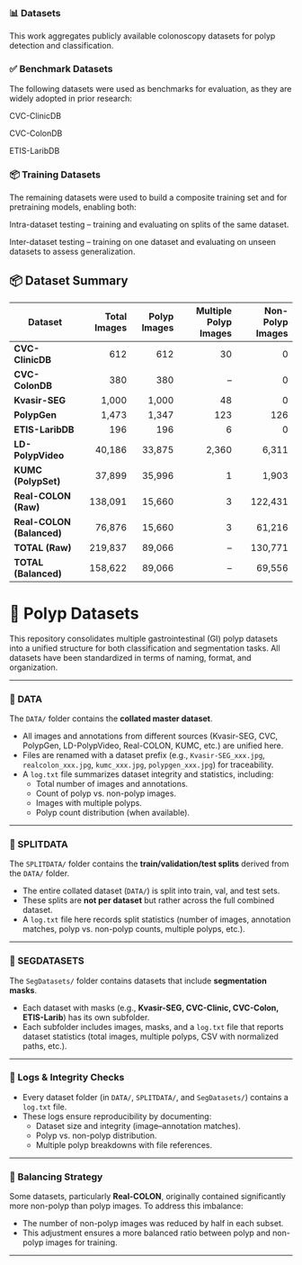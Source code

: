 ### 📊 Datasets

This work aggregates publicly available colonoscopy datasets for polyp detection and classification.

### ✅ Benchmark Datasets

The following datasets were used as benchmarks for evaluation, as they are widely adopted in prior research:

CVC-ClinicDB

CVC-ColonDB

ETIS-LaribDB

### 📦 Training Datasets

The remaining datasets were used to build a composite training set and for pretraining models, enabling both:

Intra-dataset testing – training and evaluating on splits of the same dataset.

Inter-dataset testing – training on one dataset and evaluating on unseen datasets to assess generalization.

## 📦 Dataset Summary  

| Dataset              | Total Images | Polyp Images | Multiple Polyp Images | Non-Polyp Images |
|----------------------|-------------:|-------------:|----------------------:|-----------------:|
| **CVC-ClinicDB**     | 612          | 612          | 30                    | 0                |
| **CVC-ColonDB**      | 380          | 380          | –                     | 0                |
| **Kvasir-SEG**       | 1,000        | 1,000        | 48                    | 0                |
| **PolypGen**         | 1,473        | 1,347        | 123                   | 126              |
| **ETIS-LaribDB**     | 196          | 196          | 6                     | 0                |
| **LD-PolypVideo**    | 40,186       | 33,875       | 2,360                 | 6,311            |
| **KUMC (PolypSet)**  | 37,899       | 35,996       | 1                     | 1,903            |
| **Real-COLON (Raw)** | 138,091      | 15,660       | 3                     | 122,431          |
| **Real-COLON (Balanced)** | 76,876  | 15,660       | 3                     | 61,216           |
| **TOTAL (Raw)**      | 219,837      | 89,066       | –                     | 130,771          |
| **TOTAL (Balanced)** | 158,622      | 89,066       | –                     | 69,556           |


# 📂 Polyp Datasets  

This repository consolidates multiple gastrointestinal (GI) polyp datasets into a unified structure for both classification and segmentation tasks. All datasets have been standardized in terms of naming, format, and organization.  

---

### 🔹 DATA  
The `DATA/` folder contains the **collated master dataset**.  
- All images and annotations from different sources (Kvasir-SEG, CVC, PolypGen, LD-PolypVideo, Real-COLON, KUMC, etc.) are unified here.  
- Files are renamed with a dataset prefix (e.g., `Kvasir-SEG_xxx.jpg`, `realcolon_xxx.jpg`, `kumc_xxx.jpg`, `polypgen_xxx.jpg`) for traceability.  
- A `log.txt` file summarizes dataset integrity and statistics, including:  
  - Total number of images and annotations.  
  - Count of polyp vs. non-polyp images.  
  - Images with multiple polyps.  
  - Polyp count distribution (when available).  

---

### 🔹 SPLITDATA  
The `SPLITDATA/` folder contains the **train/validation/test splits** derived from the `DATA/` folder.  
- The entire collated dataset (`DATA/`) is split into train, val, and test sets.  
- These splits are **not per dataset** but rather across the full combined dataset.  
- A `log.txt` file here records split statistics (number of images, annotation matches, polyp vs. non-polyp counts, multiple polyps, etc.).  

---

### 🔹 SEGDATASETS  
The `SegDatasets/` folder contains datasets that include **segmentation masks**.  
- Each dataset with masks (e.g., **Kvasir-SEG, CVC-Clinic, CVC-Colon, ETIS-Larib**) has its own subfolder.  
- Each subfolder includes images, masks, and a `log.txt` file that reports dataset statistics (total images, multiple polyps, CSV with normalized paths, etc.).  

---

### 🔹 Logs & Integrity Checks  
- Every dataset folder (in `DATA/`, `SPLITDATA/`, and `SegDatasets/`) contains a `log.txt` file.  
- These logs ensure reproducibility by documenting:  
  - Dataset size and integrity (image–annotation matches).  
  - Polyp vs. non-polyp distribution.  
  - Multiple polyp breakdowns with file references.  

---

### 🔹 Balancing Strategy  
Some datasets, particularly **Real-COLON**, originally contained significantly more non-polyp than polyp images. To address this imbalance:  
- The number of non-polyp images was reduced by half in each subset.  
- This adjustment ensures a more balanced ratio between polyp and non-polyp images for training.  

---
